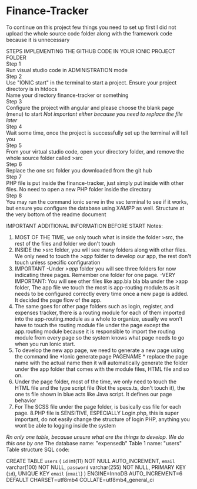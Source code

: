 # Finance-Tracker
To continue on this project few things you need to set up first
I did not upload the whole source code folder along with the framework code because it is unnecessary 

STEPS IMPLEMENTING THE GITHUB CODE IN YOUR IONIC PROJECT FOLDER <br>
Step 1<br>
Run visual studio code in ADMINISTRATION mode<br>
Step 2<br>
Use "IONIC start" in the terminal to start a project. Ensure your project directory is in htdocs<br>
Name your directory finance-tracker or something<br>
Step 3<br>
Configure the project with angular and please choose the blank page (menu) to start *Not important either because you need to replace the file later*<br>
Step 4<br>
Wait some time, once the project is successfully set up the terminal will tell you <br>
Step 5<br>
From your virtual studio code, open your directory folder, and remove the whole source folder called >src<br>
Step 6 <br>
Replace the one src folder you downloaded from the git hub<br>
Step 7<br>
PHP file is put inside the finance-tracker, just simply put inside with other files. No need to open a new PHP folder inside the directory<br>
Step 8<br>
You may run the command ionic serve in the vsc terminal to see if it works, but ensure you configure the database using XAMPP as well. Structure at the very bottom of the readme document<br>

IMPORTANT ADDITIONAL INFORMATION BEFORE START
Notes:
1. MOST OF THE TIME, we only touch what is inside the folder >src, the rest of the files and folder we don't touch
2. INSIDE the >src folder, you will see many folders along with other files. We only need to touch the *>app* folder to develop our app, the rest don't touch unless specific configuration
3. IMPORTANT
-Under *>app* folder you will see three folders for now indicating three pages. Remember one folder for one page.
-VERY IMPORTANT: You will see other files like app.bla bla bla under the >app folder, The app file we touch the most is app-routing module.ts as it needs to be configured correctly every time once a new page is added. It decided the page flow of the app.
4. The same goes for other page folders such as login, register, and expenses tracker, there is a routing module for each of them imported into the app-routing.module as a whole to organize, usually we won't have to touch the routing module file under the page except the app.routing module because it is responsible to import the routing module from every page so the system knows what page needs to go when you run Ionic start.
5. To develop the new app page, we need to generate a new page using the command line *Ionic generate page PAGENAME * replace the page name with the actual name then it will automatically generate the folder under the app folder that comes with the module files, HTML file and so on.
6. Under the page folder, most of the time, we only need to touch the HTML file and the type script file (Not the specs.ts, don't touch it), the one ts file shown in blue acts like Java script. It defines our page behavior
7. For The SCSS file under the page folder, is basically css file for each page.
8.PHP file is SENSITIVE, ESPECIALLY Login.php, this is super important, do not easily change the structure of login PHP, anything you wont be able to logging inside the system

*Rn only one table, because unsure what are the things to develop. We do this one by one*
The database name: "expensedb"
Table 1 name: "users"
Table structure SQL code:

CREATE TABLE `users` (
 `id` int(11) NOT NULL AUTO_INCREMENT,
 `email` varchar(100) NOT NULL,
 `password` varchar(255) NOT NULL,
 PRIMARY KEY (`id`),
 UNIQUE KEY `email` (`email`)
) ENGINE=InnoDB AUTO_INCREMENT=6 DEFAULT CHARSET=utf8mb4 COLLATE=utf8mb4_general_ci
